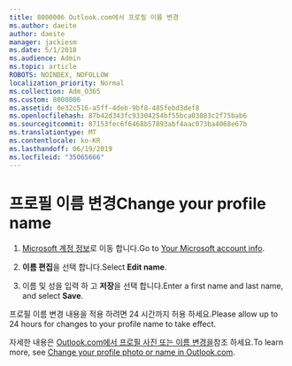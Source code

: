 ```yaml
---
title: 8000006 Outlook.com에서 프로필 이름 변경
ms.author: daeite
author: daeite
manager: jackiesm
ms.date: 5/1/2018
ms.audience: Admin
ms.topic: article
ROBOTS: NOINDEX, NOFOLLOW
localization_priority: Normal
ms.collection: Adm_O365
ms.custom: 8000006
ms.assetid: 0e32c516-a5ff-4deb-9bf8-485febd3def8
ms.openlocfilehash: 87b42d343fc93304254bf55bca03083c2f75bab6
ms.sourcegitcommit: 87153fec6f6468b57893abf4aac073ba4068e67b
ms.translationtype: MT
ms.contentlocale: ko-KR
ms.lasthandoff: 06/19/2019
ms.locfileid: "35065666"
---
```

# <a name="change-your-profile-name"></a><span data-ttu-id="60ac0-102">프로필 이름 변경</span><span class="sxs-lookup"><span data-stu-id="60ac0-102">Change your profile name</span></span>

1. <span data-ttu-id="60ac0-103">[Microsoft 계정 정보](https://go.microsoft.com/fwlink/p/?linkid=860841)로 이동 합니다.</span><span class="sxs-lookup"><span data-stu-id="60ac0-103">Go to [Your Microsoft account info](https://go.microsoft.com/fwlink/p/?linkid=860841).</span></span>
    
2. <span data-ttu-id="60ac0-104">**이름 편집**을 선택 합니다.</span><span class="sxs-lookup"><span data-stu-id="60ac0-104">Select **Edit name**.</span></span> 
    
3. <span data-ttu-id="60ac0-105">이름 및 성을 입력 하 고 **저장**을 선택 합니다.</span><span class="sxs-lookup"><span data-stu-id="60ac0-105">Enter a first name and last name, and select **Save**.</span></span> 
    
<span data-ttu-id="60ac0-106">프로필 이름 변경 내용을 적용 하려면 24 시간까지 허용 하세요.</span><span class="sxs-lookup"><span data-stu-id="60ac0-106">Please allow up to 24 hours for changes to your profile name to take effect.</span></span>
  
<span data-ttu-id="60ac0-107">자세한 내용은 [Outlook.com에서 프로필 사진 또는 이름 변경을](https://go.microsoft.com/fwlink/?linkid=873110)참조 하세요.</span><span class="sxs-lookup"><span data-stu-id="60ac0-107">To learn more, see [Change your profile photo or name in Outlook.com](https://go.microsoft.com/fwlink/?linkid=873110).</span></span>
  

